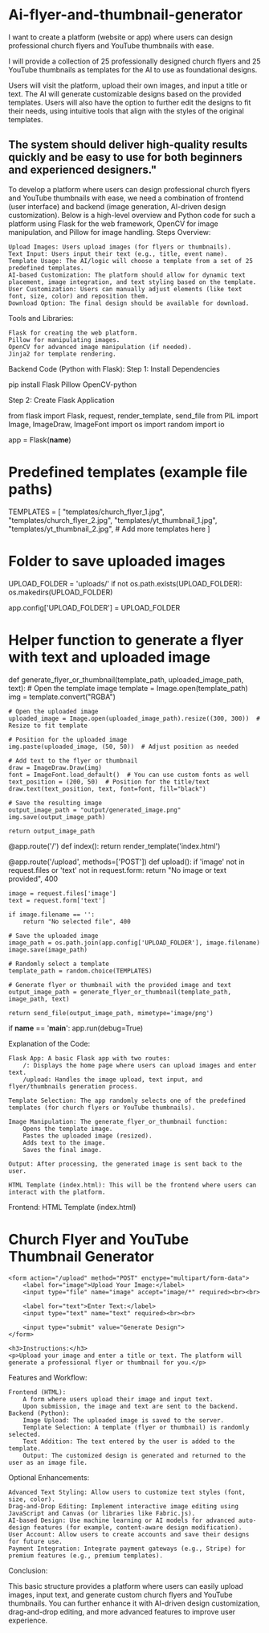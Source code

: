 # Ai-flyer-and-thumbnail-generator
I want to create a platform (website or app) where users can design professional church flyers and YouTube thumbnails with ease.

I will provide a collection of 25 professionally designed church flyers and 25 YouTube thumbnails as templates for the AI to use as foundational designs.

Users will visit the platform, upload their own images, and input a title or text. The AI will generate customizable designs based on the provided templates. Users will also have the option to further edit the designs to fit their needs, using intuitive tools that align with the styles of the original templates.

The system should deliver high-quality results quickly and be easy to use for both beginners and experienced designers."
----------------
To develop a platform where users can design professional church flyers and YouTube thumbnails with ease, we need a combination of frontend (user interface) and backend (image generation, AI-driven design customization). Below is a high-level overview and Python code for such a platform using Flask for the web framework, OpenCV for image manipulation, and Pillow for image handling.
Steps Overview:

    Upload Images: Users upload images (for flyers or thumbnails).
    Text Input: Users input their text (e.g., title, event name).
    Template Usage: The AI/logic will choose a template from a set of 25 predefined templates.
    AI-based Customization: The platform should allow for dynamic text placement, image integration, and text styling based on the template.
    User Customization: Users can manually adjust elements (like text font, size, color) and reposition them.
    Download Option: The final design should be available for download.

Tools and Libraries:

    Flask for creating the web platform.
    Pillow for manipulating images.
    OpenCV for advanced image manipulation (if needed).
    Jinja2 for template rendering.

Backend Code (Python with Flask):
Step 1: Install Dependencies

pip install Flask Pillow OpenCV-python

Step 2: Create Flask Application

from flask import Flask, request, render_template, send_file
from PIL import Image, ImageDraw, ImageFont
import os
import random
import io

app = Flask(__name__)

# Predefined templates (example file paths)
TEMPLATES = [
    "templates/church_flyer_1.jpg",
    "templates/church_flyer_2.jpg",
    "templates/yt_thumbnail_1.jpg",
    "templates/yt_thumbnail_2.jpg",
    # Add more templates here
]

# Folder to save uploaded images
UPLOAD_FOLDER = 'uploads/'
if not os.path.exists(UPLOAD_FOLDER):
    os.makedirs(UPLOAD_FOLDER)

app.config['UPLOAD_FOLDER'] = UPLOAD_FOLDER

# Helper function to generate a flyer with text and uploaded image
def generate_flyer_or_thumbnail(template_path, uploaded_image_path, text):
    # Open the template image
    template = Image.open(template_path)
    img = template.convert("RGBA")

    # Open the uploaded image
    uploaded_image = Image.open(uploaded_image_path).resize((300, 300))  # Resize to fit template

    # Position for the uploaded image
    img.paste(uploaded_image, (50, 50))  # Adjust position as needed

    # Add text to the flyer or thumbnail
    draw = ImageDraw.Draw(img)
    font = ImageFont.load_default()  # You can use custom fonts as well
    text_position = (200, 50)  # Position for the title/text
    draw.text(text_position, text, font=font, fill="black")

    # Save the resulting image
    output_image_path = "output/generated_image.png"
    img.save(output_image_path)

    return output_image_path

@app.route('/')
def index():
    return render_template('index.html')

@app.route('/upload', methods=['POST'])
def upload():
    if 'image' not in request.files or 'text' not in request.form:
        return "No image or text provided", 400

    image = request.files['image']
    text = request.form['text']

    if image.filename == '':
        return "No selected file", 400

    # Save the uploaded image
    image_path = os.path.join(app.config['UPLOAD_FOLDER'], image.filename)
    image.save(image_path)

    # Randomly select a template
    template_path = random.choice(TEMPLATES)

    # Generate flyer or thumbnail with the provided image and text
    output_image_path = generate_flyer_or_thumbnail(template_path, image_path, text)

    return send_file(output_image_path, mimetype='image/png')

if __name__ == '__main__':
    app.run(debug=True)

Explanation of the Code:

    Flask App: A basic Flask app with two routes:
        /: Displays the home page where users can upload images and enter text.
        /upload: Handles the image upload, text input, and flyer/thumbnails generation process.

    Template Selection: The app randomly selects one of the predefined templates (for church flyers or YouTube thumbnails).

    Image Manipulation: The generate_flyer_or_thumbnail function:
        Opens the template image.
        Pastes the uploaded image (resized).
        Adds text to the image.
        Saves the final image.

    Output: After processing, the generated image is sent back to the user.

    HTML Template (index.html): This will be the frontend where users can interact with the platform.

Frontend: HTML Template (index.html)

<!DOCTYPE html>
<html lang="en">
<head>
    <meta charset="UTF-8">
    <meta name="viewport" content="width=device-width, initial-scale=1.0">
    <title>Flyer and Thumbnail Generator</title>
</head>
<body>
    <h1>Church Flyer and YouTube Thumbnail Generator</h1>

    <form action="/upload" method="POST" enctype="multipart/form-data">
        <label for="image">Upload Your Image:</label>
        <input type="file" name="image" accept="image/*" required><br><br>

        <label for="text">Enter Text:</label>
        <input type="text" name="text" required><br><br>

        <input type="submit" value="Generate Design">
    </form>

    <h3>Instructions:</h3>
    <p>Upload your image and enter a title or text. The platform will generate a professional flyer or thumbnail for you.</p>
</body>
</html>

Features and Workflow:

    Frontend (HTML):
        A form where users upload their image and input text.
        Upon submission, the image and text are sent to the backend.
    Backend (Python):
        Image Upload: The uploaded image is saved to the server.
        Template Selection: A template (flyer or thumbnail) is randomly selected.
        Text Addition: The text entered by the user is added to the template.
        Output: The customized design is generated and returned to the user as an image file.

Optional Enhancements:

    Advanced Text Styling: Allow users to customize text styles (font, size, color).
    Drag-and-Drop Editing: Implement interactive image editing using JavaScript and Canvas (or libraries like Fabric.js).
    AI-based Design: Use machine learning or AI models for advanced auto-design features (for example, content-aware design modification).
    User Account: Allow users to create accounts and save their designs for future use.
    Payment Integration: Integrate payment gateways (e.g., Stripe) for premium features (e.g., premium templates).

Conclusion:

This basic structure provides a platform where users can easily upload images, input text, and generate custom church flyers and YouTube thumbnails. You can further enhance it with AI-driven design customization, drag-and-drop editing, and more advanced features to improve user experience.
